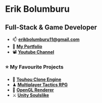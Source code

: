 <h1 align="left">Erik Bolumburu</h1>
<h2 align="left">Full-Stack & Game Developer</h2>

- 📫  **erikbolumburu11@gmail.com**
- 📄 **[My Portfolio](https://erikbolumburu.com)**
- 📽 **[Youtube Channel](https://www.youtube.com/@erikbolumburu1386)**
  
### ⭐ My Favourite Projects
  - 🏯 **[Touhou Clone Engine](https://github.com/erikbolumburu11/Touhou-Clone-Engine)**
  - ♟ **[Multiplayer Tactics RPG](https://github.com/erikbolumburu11/Multiplayer-TRPG)**
  - 🎥 **[OpenGL Renderer](https://github.com/erikbolumburu11/OpenGL-Engine)**
  - ⚔ **[Unity Soulslike](https://www.youtube.com/watch?v=rWX3fL7Q7eE)**

